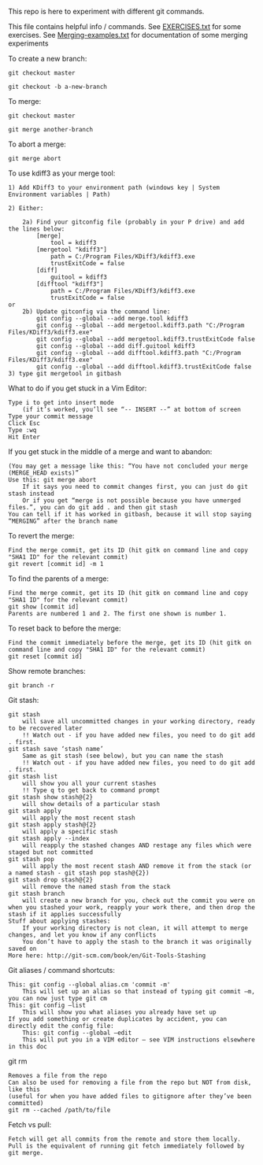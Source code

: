 This repo is here to experiment with different git commands.

This file contains helpful info / commands. 
See [EXERCISES.txt](/Exercises.txt) for some exercises.
See [Merging-examples.txt](/Merging-examples.txt) for documentation of some merging experiments

To create a new branch: 

	git checkout master
	
	git checkout -b a-new-branch
	
To merge: 

	git checkout master
	
	git merge another-branch
	
To abort a merge:

	git merge abort
	
To use kdiff3 as your merge tool:

	1) Add KDiff3 to your environment path (windows key | System Environment variables | Path)
	
	2) Either:
	
		2a)	Find your gitconfig file (probably in your P drive) and add the lines below:	
			[merge]
				tool = kdiff3
			[mergetool "kdiff3"]
				path = C:/Program Files/KDiff3/kdiff3.exe
				trustExitCode = false
			[diff]
				guitool = kdiff3
			[difftool "kdiff3"]
				path = C:/Program Files/KDiff3/kdiff3.exe
				trustExitCode = false
	or
		2b) Update gitconfig via the command line:
			git config --global --add merge.tool kdiff3
			git config --global --add mergetool.kdiff3.path "C:/Program Files/KDiff3/kdiff3.exe"
			git config --global --add mergetool.kdiff3.trustExitCode false
			git config --global --add diff.guitool kdiff3
			git config --global --add difftool.kdiff3.path "C:/Program Files/KDiff3/kdiff3.exe"
			git config --global --add difftool.kdiff3.trustExitCode false
	3) type git mergetool in gitbash

What to do if you get stuck in a Vim Editor:

	Type i to get into insert mode
		(if it’s worked, you’ll see “-- INSERT --” at bottom of screen
	Type your commit message
	Click Esc
	Type :wq
	Hit Enter

If you get stuck in the middle of a merge and want to abandon:

	(You may get a message like this: “You have not concluded your merge (MERGE_HEAD exists)”
	Use this: git merge abort
		If it says you need to commit changes first, you can just do git stash instead
		Or if you get “merge is not possible because you have unmerged files.”, you can do git add . and then git stash
	You can tell if it has worked in gitbash, because it will stop saying “MERGING” after the branch name

To revert the merge:

	Find the merge commit, get its ID (hit gitk on command line and copy "SHA1 ID" for the relevant commit)
	git revert [commit id] -m 1

To find the parents of a merge:

	Find the merge commit, get its ID (hit gitk on command line and copy "SHA1 ID" for the relevant commit)
	git show [commit id]
	Parents are numbered 1 and 2. The first one shown is number 1.

To reset back to before the merge:

	Find the commit immediately before the merge, get its ID (hit gitk on command line and copy "SHA1 ID" for the relevant commit)
	git reset [commit id]
	
Show remote branches:

	git branch -r
	
Git stash:

	git stash 
		will save all uncommitted changes in your working directory, ready to be recovered later
		!! Watch out - if you have added new files, you need to do git add . first.
	git stash save ‘stash name’
		Same as git stash (see below), but you can name the stash
		!! Watch out - if you have added new files, you need to do git add . first.
	git stash list
		will show you all your current stashes
		!! Type q to get back to command prompt
	git stash show stash@{2}
		will show details of a particular stash
	git stash apply
		will apply the most recent stash
	git stash apply stash@{2}
		will apply a specific stash
	git stash apply --index
		will reapply the stashed changes AND restage any files which were staged but not committed
	git stash pop
		will apply the most recent stash AND remove it from the stack (or a named stash - git stash pop stash@{2})
	git stash drop stash@{2}
		will remove the named stash from the stack
	git stash branch
		will create a new branch for you, check out the commit you were on when you stashed your work, reapply your work there, and then drop the stash if it applies successfully
	Stuff about applying stashes:
		If your working directory is not clean, it will attempt to merge changes, and let you know if any conflicts
		You don’t have to apply the stash to the branch it was originally saved on
	More here: http://git-scm.com/book/en/Git-Tools-Stashing 
	
Git aliases / command shortcuts:

	This: git config --global alias.cm 'commit -m'
		This will set up an alias so that instead of typing git commit –m, you can now just type git cm
	This: git config –list
		This will show you what aliases you already have set up
	If you add something or create duplicates by accident, you can directly edit the config file:
		This: git config --global –edit
		This will put you in a VIM editor – see VIM instructions elsewhere in this doc

git rm

	Removes a file from the repo
	Can also be used for removing a file from the repo but NOT from disk, like this
	(useful for when you have added files to gitignore after they’ve been committed)
	git rm --cached /path/to/file

Fetch vs pull:
	
	Fetch will get all commits from the remote and store them locally.
	Pull is the equivalent of running git fetch immediately followed by git merge.